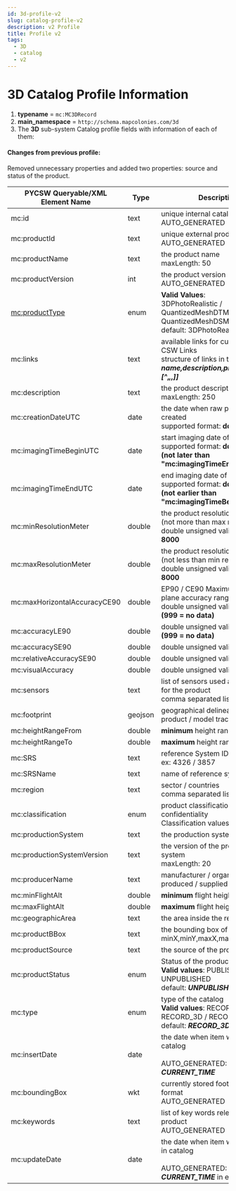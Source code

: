 ```yaml
---
id: 3d-profile-v2
slug: catalog-profile-v2
description: v2 Profile
title: Profile v2
tags:
  - 3D
  - catalog
  - v2
---
```


# 3D Catalog Profile Information

1. **typename** = `mc:MC3DRecord`
2. **main_namespace** = `http://schema.mapcolonies.com/3d`
3. The **3D** sub-system Catalog profile fields with information of each of them:

#### Changes from previous profile:
Removed unnecessary properties and added two properties: source and status of the product.

| **PYCSW Queryable/XML <br/> Element Name** | **Type** | **Description** |
| ----------- | ----------- | ----------- |
| mc:id | text | unique internal catalog item id <br/> AUTO_GENERATED |
| mc:productId | text | unique external product id <br/> AUTO_GENERATED |
| mc:productName | text | the product name <br/> maxLength: 50 |
| mc:productVersion | int | the product version <br/> AUTO_GENERATED |
| [mc:productType](#productType) | enum  | **Valid Values**: <br/> 3DPhotoRealistic / QuantizedMeshDTMBest / QuantizedMeshDSMBest <br/> default: 3DPhotoRealistic |
| mc:links | text | available links for current product CSW Links <br /> structure of links in the format ***name,description,protocol,url[^„,[^„,]]*** |
| mc:description | text | the product description <br/> maxLength: 250 |
| mc:creationDateUTC | date | the date when raw product was created <br/> supported format: **dd/mm/yyyy** |
| mc:imagingTimeBeginUTC | date | start imaging date of raw product <br/> supported format: **dd/mm/yyyy  (not later than "mc:imagingTimeEndUTC")** |
| mc:imagingTimeEndUTC | date | end imaging date of raw product <br/> supported format: **dd/mm/yyyy  (not earlier than "mc:imagingTimeBeginUTC")** |
| mc:minResolutionMeter | double | the product resolution in meters (not more than max res) <br/> double unsigned valid: **0.01 to 8000** |
| mc:maxResolutionMeter | double | the product resolution in meters (not less than min res) <br/> double unsigned valid: **0.01 to 8000** |
| mc:maxHorizontalAccuracyCE90 | double | EP90 / CE90 Maximum absolute plane accuracy range in meters <br/> double unsigned valid: **0 to 999 (999 = no data)** |
| mc:accuracyLE90 | double | double unsigned valid: **0 to 999 (999 = no data)** |
| mc:accuracySE90 | double | double unsigned valid: **0 to 250** |
| mc:relativeAccuracySE90 | double | double unsigned valid: **0 to 100** |
| mc:visualAccuracy | double | double unsigned valid: **0 to 100** |
| mc:sensors | text | list of sensors used as a source for the product <br/> comma separated list |
| mc:footprint | geojson | geographical delineation of the product / model trace |
| mc:heightRangeFrom | double | **minimum** height range in meters |
| mc:heightRangeTo | double | **maximum** height range in meters |
| mc:SRS | text | reference System ID (EPSG), <br /> ex: 4326 / 3857 |
| mc:SRSName | text | name of reference system |
| mc:region | text | sector / countries <br/> comma separated list |
| mc:classification | enum  | product classification / confidentiality <br /> Classification values |
| mc:productionSystem | text | the production system |
| mc:productionSystemVersion | text | the version of the production system <br/> maxLength: 20 |
| mc:producerName | text | manufacturer / organization that produced / supplied the product |
| mc:minFlightAlt | double | **minimum** flight height in meters |
| mc:maxFlightAlt | double | **maximum** flight height in meters |
| mc:geographicArea | text | the area inside the region |
| mc:productBBox | text | the bounding box of the product minX,minY,maxX,maxY |
| mc:productSource | text | the source of the product |
| mc:productStatus | enum | Status of the product <br /> **Valid values**:  PUBLISHED / UNPUBLISHED <br /> default: ***UNPUBLISHED***|
| mc:type | enum | type of the catalog <br /> **Valid values**:  RECORD_RASTER / RECORD_3D / RECORD_DEM <br /> default: ***RECORD_3D***|
| mc:insertDate | date | the date when item was added to catalog <br/>  <br/> AUTO_GENERATED: ***CURRENT_TIME*** |
| mc:boundingBox | wkt | currently stored footprint in wkt format <br/> AUTO_GENERATED |
| mc:keywords | text | list of key words relevant for product <br/> AUTO_GENERATED |
| mc:updateDate | date | the date when item was updated in catalog <br/>  <br/> AUTO_GENERATED: ***CURRENT_TIME*** in every update |
